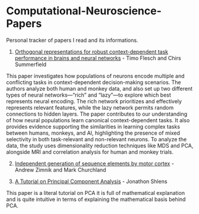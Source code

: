 # Computational-Neuroscience-Papers
Personal tracker of papers I read and its informations.

1. [Orthogonal representations for robust context-dependent task performance in brains and neural networks](https://www.cell.com/neuron/fulltext/S0896-6273(22)00005-8) - Timo Flesch and Chirs Summerfield

This paper investigates how populations of neurons encode multiple and conflicting tasks in context-dependent decision-making scenarios. The authors analyze both human and monkey data, and also set up two different types of neural networks—“rich” and “lazy”—to explore which best represents neural encoding. The rich network prioritizes and effectively represents relevant features, while the lazy network permits random connections to hidden layers. The paper contributes to our understanding of how neural populations learn canonical context-dependent tasks. It also provides evidence supporting the similarities in learning complex tasks between humans, monkeys, and AI, highlighting the presence of mixed selectivity in both task-relevant and non-relevant neurons. To analyze the data, the study uses dimensionality reduction techniques like MDS and PCA, alongside MRI and correlation analysis for human and monkey trials.

2. [Independent generation of sequence elements by motor cortex](https://www.nature.com/articles/s41593-021-00798-5) - Andrew Zimnik and Mark Churchland

3. [A Tutorial on Principal Component Analysis](https://www.cs.cmu.edu/~elaw/papers/pca.pdf) - Jonathon Shlens

This paper is a literal tutorial on PCA it is full of mathematical explanation and is quite intuitive in terms of explaining the mathematical basis behind PCA. 

